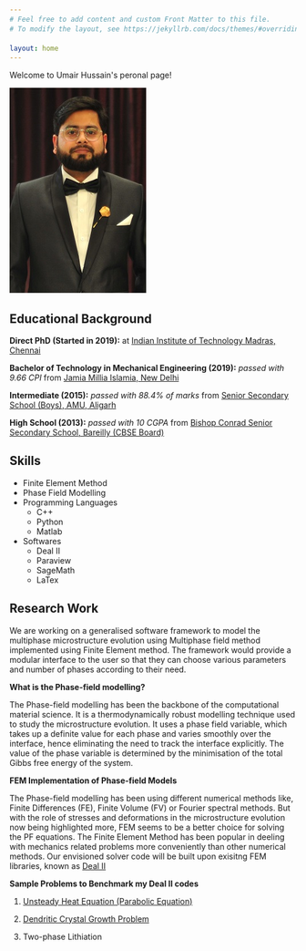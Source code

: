 ```yaml
---
# Feel free to add content and custom Front Matter to this file.
# To modify the layout, see https://jekyllrb.com/docs/themes/#overriding-theme-defaults

layout: home
---
```

Welcome to Umair Hussain's peronal page!

![Umair Hussain](/images/dp.jpg)

## Educational Background
**Direct PhD (Started in 2019):** at [Indian Institute of Technology Madras, Chennai](https://mech.iitm.ac.in/meiitm/)

**Bachelor of Technology in Mechanical Engineering (2019):** *passed with 9.66 CPI* from [Jamia Millia Islamia, New Delhi](https://www.jmi.ac.in/mechanical)

**Intermediate (2015):** *passed with 88.4% of marks* from [Senior Secondary School (Boys), AMU, Aligarh](https://www.amu.ac.in/schools/saiyyid-hamid-senior-secondary-school-boys/home-page)

**High School (2013):** *passed with 10 CGPA* from [Bishop Conrad Senior Secondary School, Bareilly (CBSE Board)](https://bcsbareilly.com/)

## Skills
- Finite Element Method
- Phase Field Modelling
- Programming Languages
  - C++
  - Python
  - Matlab
- Softwares
  - Deal II
  - Paraview
  - SageMath
  - LaTex

## Research Work
We are working on a generalised software framework to model the multiphase microstructure evolution using Multiphase field method implemented using 
Finite Element method. The framework would provide a modular interface to the user so that they can choose various parameters and number of phases according 
to their need.

**What is the Phase-field modelling?**

The Phase-field modelling has been the backbone of the computational material science. It is a thermodynamically robust modelling technique used to study 
the microstructure evolution. It uses a phase field variable, which takes up a definite value for each phase and varies smoothly over the interface, hence 
eliminating the need to track the interface explicitly. The value of the phase variable is determined by the minimisation of the total Gibbs free energy of 
the system.

**FEM Implementation of Phase-field Models**

The Phase-field modelling has been using different numerical methods like, Finite Differences (FE), Finite Volume (FV) or Fourier spectral methods. But with
the role of stresses and deformations in the microstructure evolution now being highlighted more, FEM seems to be a better choice for solving the PF equations.
The Finite Element Method has been popular in deeling with mechanics related problems more conveniently than other numerical methods. Our envisioned solver code 
will be built upon exisitng FEM libraries, known as [Deal II](https://www.dealii.org/)

**Sample Problems to Benchmark my Deal II codes**

1. [Unsteady Heat Equation (Parabolic Equation)](https://umairhussaincmm.github.io/heat-equation/)

2. [Dendritic Crystal Growth Problem](https://umairhussaincmm.github.io/kobayashi/)

3. Two-phase Lithiation